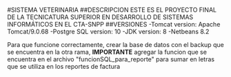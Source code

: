 #SISTEMA VETERINARIA
##DESCRIPCION
ESTE ES EL PROYECTO FINAL DE LA TECNICATURA SUPERIOR EN DESARROLLO DE SISTEMAS INFORMÁTICOS EN EL CTA-SNPP
##VERSIONES
-Tomcat version: Apache Tomcat/9.0.68
-Postgre SQL version: 10
-JDK version: 8
-Netbeans 8.2

Para que funcione correctamente, crear la base de datos con el backup que se encuentra en la otra rama, **IMPORTANTE** agregar la funcion que se encuentra en el archivo "funcionSQL_para_reporte" para sumar en letras que se utiliza en los reportes de factura
